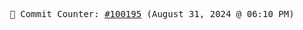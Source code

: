 <p align="center">
    <samp>
        📮 Commit Counter: <a href="https://github.com/Javascript-void0/Javascript-void0/commits/main">#100195</a> (August 31, 2024 @ 06:10 PM)
    </samp>
</p>